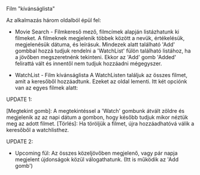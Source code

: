 Film "kívánságlista"

Az alkalmazás három oldalból épül fel:

- Movie Search - Filmkereső mező, filmcímek alapján listázhatunk ki filmeket.
A filmeknek megjelenik többek között a nevük, értékelésük, megjelenésük dátuma, és leírásuk.
Mindezek alatt található 'Add' gombbal hozzá tudjuk rendelni a 'WatchList' fülön található listához, ha a jövőben megszeretnénk tekinteni.
Ekkor az 'Add' gomb 'Added' felirattá vált és innentől nem tudjuk hozzáadni mégegyszer.

- WatchList - Film kívánságlista
A WatchListen találjuk az összes filmet, amit a keresőből hozzáadtunk. Ezeket az oldal lementi. Itt két opciónk van az egyes filmek alatt:

UPDATE 1:

[Megtekint gomb]: A megtekintéssel a 'Watch' gombunk átvált zöldre és megjelenik az az napi dátum a gombon, hogy később tudjuk mikor néztük meg az adott filmet.
[Törlés]: Ha töröljük a filmet, újra hozzáadhatóvá válik a keresőből a watchlisthez.

UPDATE 2:

- Upcoming fül:
  Az összes közeljövőben megjelenő, vagy pár napja megjelent újdonságok közül válogathatunk. (Itt is működik az 'Add gomb')
